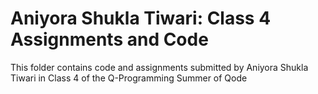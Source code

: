 # Aniyora Shukla Tiwari: Class 4 Assignments and Code
This folder contains code and assignments submitted by Aniyora Shukla Tiwari in Class 4 of the Q-Programming Summer of Qode